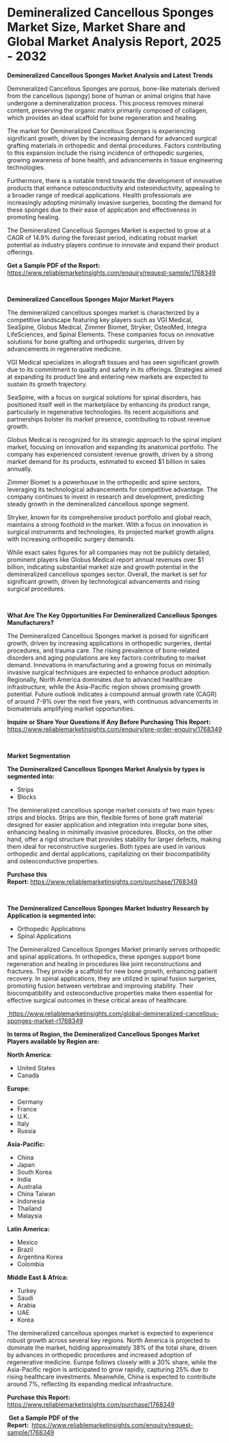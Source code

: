 <p><h1>Demineralized Cancellous Sponges Market Size, Market Share and Global Market Analysis Report, 2025 - 2032</h1></p><p><strong>Demineralized Cancellous Sponges Market Analysis and Latest Trends</strong></p>
<p><p>Demineralized Cancellous Sponges are porous, bone-like materials derived from the cancellous (spongy) bone of human or animal origins that have undergone a demineralization process. This process removes mineral content, preserving the organic matrix primarily composed of collagen, which provides an ideal scaffold for bone regeneration and healing. </p><p>The market for Demineralized Cancellous Sponges is experiencing significant growth, driven by the increasing demand for advanced surgical grafting materials in orthopedic and dental procedures. Factors contributing to this expansion include the rising incidence of orthopedic surgeries, growing awareness of bone health, and advancements in tissue engineering technologies. </p><p>Furthermore, there is a notable trend towards the development of innovative products that enhance osteoconductivity and osteoinductivity, appealing to a broader range of medical applications. Health professionals are increasingly adopting minimally invasive surgeries, boosting the demand for these sponges due to their ease of application and effectiveness in promoting healing. </p><p>The Demineralized Cancellous Sponges Market is expected to grow at a CAGR of 14.9% during the forecast period, indicating robust market potential as industry players continue to innovate and expand their product offerings.</p></p>
<p><strong>Get a Sample PDF of the Report:&nbsp;</strong> <a href="https://www.reliablemarketinsights.com/enquiry/request-sample/1768349?utm_campaign=3087&utm_medium=2&utm_source=Github&utm_content=ia&utm_term=14042025&utm_id=demineralized-cancellous-sponges">https://www.reliablemarketinsights.com/enquiry/request-sample/1768349</a></p>
<p>&nbsp;</p>
<p><strong>Demineralized Cancellous Sponges Major Market Players</strong></p>
<p><p>The demineralized cancellous sponges market is characterized by a competitive landscape featuring key players such as VGI Medical, SeaSpine, Globus Medical, Zimmer Biomet, Stryker, OsteoMed, Integra LifeSciences, and Spinal Elements. These companies focus on innovative solutions for bone grafting and orthopedic surgeries, driven by advancements in regenerative medicine.</p><p>VGI Medical specializes in allograft tissues and has seen significant growth due to its commitment to quality and safety in its offerings. Strategies aimed at expanding its product line and entering new markets are expected to sustain its growth trajectory.</p><p>SeaSpine, with a focus on surgical solutions for spinal disorders, has positioned itself well in the marketplace by enhancing its product range, particularly in regenerative technologies. Its recent acquisitions and partnerships bolster its market presence, contributing to robust revenue growth.</p><p>Globus Medical is recognized for its strategic approach to the spinal implant market, focusing on innovation and expanding its anatomical portfolio. The company has experienced consistent revenue growth, driven by a strong market demand for its products, estimated to exceed $1 billion in sales annually.</p><p>Zimmer Biomet is a powerhouse in the orthopedic and spine sectors, leveraging its technological advancements for competitive advantage. The company continues to invest in research and development, predicting steady growth in the demineralized cancellous sponge segment.</p><p>Stryker, known for its comprehensive product portfolio and global reach, maintains a strong foothold in the market. With a focus on innovation in surgical instruments and technologies, its projected market growth aligns with increasing orthopedic surgery demands.</p><p>While exact sales figures for all companies may not be publicly detailed, prominent players like Globus Medical report annual revenues over $1 billion, indicating substantial market size and growth potential in the demineralized cancellous sponges sector. Overall, the market is set for significant growth, driven by technological advancements and rising surgical procedures.</p></p>
<p>&nbsp;</p>
<p><strong>What Are The Key Opportunities For Demineralized Cancellous Sponges Manufacturers?</strong></p>
<p><p>The Demineralized Cancellous Sponges market is poised for significant growth, driven by increasing applications in orthopedic surgeries, dental procedures, and trauma care. The rising prevalence of bone-related disorders and aging populations are key factors contributing to market demand. Innovations in manufacturing and a growing focus on minimally invasive surgical techniques are expected to enhance product adoption. Regionally, North America dominates due to advanced healthcare infrastructure, while the Asia-Pacific region shows promising growth potential. Future outlook indicates a compound annual growth rate (CAGR) of around 7-9% over the next five years, with continuous advancements in biomaterials amplifying market opportunities.</p></p>
<p><strong>Inquire or Share Your Questions If Any Before Purchasing This Report:</strong> <a href="https://www.reliablemarketinsights.com/enquiry/pre-order-enquiry/1768349?utm_campaign=3087&utm_medium=2&utm_source=Github&utm_content=ia&utm_term=14042025&utm_id=demineralized-cancellous-sponges">https://www.reliablemarketinsights.com/enquiry/pre-order-enquiry/1768349</a></p>
<p>&nbsp;</p>
<p><strong>Market Segmentation</strong></p>
<p><strong>The Demineralized Cancellous Sponges Market Analysis by types is segmented into:</strong></p>
<p><ul><li>Strips</li><li>Blocks</li></ul></p>
<p><p>The demineralized cancellous sponge market consists of two main types: strips and blocks. Strips are thin, flexible forms of bone graft material designed for easier application and integration into irregular bone sites, enhancing healing in minimally invasive procedures. Blocks, on the other hand, offer a rigid structure that provides stability for larger defects, making them ideal for reconstructive surgeries. Both types are used in various orthopedic and dental applications, capitalizing on their biocompatibility and osteoconductive properties.</p></p>
<p><strong>Purchase this Report:&nbsp;</strong><a href="https://www.reliablemarketinsights.com/purchase/1768349?utm_campaign=3087&utm_medium=2&utm_source=Github&utm_content=ia&utm_term=14042025&utm_id=demineralized-cancellous-sponges">https://www.reliablemarketinsights.com/purchase/1768349</a></p>
<p>&nbsp;</p>
<p><strong>The Demineralized Cancellous Sponges Market Industry Research by Application is segmented into:</strong></p>
<p><ul><li>Orthopedic Applications</li><li>Spinal Applications</li></ul></p>
<p><p>The Demineralized Cancellous Sponges Market primarily serves orthopedic and spinal applications. In orthopedics, these sponges support bone regeneration and healing in procedures like joint reconstructions and fractures. They provide a scaffold for new bone growth, enhancing patient recovery. In spinal applications, they are utilized in spinal fusion surgeries, promoting fusion between vertebrae and improving stability. Their biocompatibility and osteoconductive properties make them essential for effective surgical outcomes in these critical areas of healthcare.</p></p>
<p><a href="https://www.reliablemarketinsights.com/global-demineralized-cancellous-sponges-market-r1768349?utm_campaign=3087&utm_medium=2&utm_source=Github&utm_content=ia&utm_term=14042025&utm_id=demineralized-cancellous-sponges">&nbsp;https://www.reliablemarketinsights.com/global-demineralized-cancellous-sponges-market-r1768349</a></p>
<p><strong>In terms of Region, the Demineralized Cancellous Sponges Market Players available by Region are:</strong></p>
<p>
    <p> <strong> North America: </strong>
        <ul>
            <li>United States</li>
            <li>Canada</li>
        </ul>
        </p> 
    <p> <strong> Europe: </strong>
        <ul>
            <li>Germany</li>
            <li>France</li>
            <li>U.K.</li>
            <li>Italy</li>
            <li>Russia</li>
        </ul>
        </p> 
    <p> <strong> Asia-Pacific: </strong>
        <ul>
            <li>China</li>
            <li>Japan</li>
            <li>South Korea</li>
            <li>India</li>
            <li>Australia</li>
            <li>China Taiwan</li>
            <li>Indonesia</li>
            <li>Thailand</li>
            <li>Malaysia</li>
        </ul>
        </p> 
    <p> <strong> Latin America: </strong>
        <ul>
            <li>Mexico</li>
            <li>Brazil</li>
            <li>Argentina Korea</li>
            <li>Colombia</li>
        </ul>
        </p> 
    <p> <strong> Middle East & Africa: </strong>
        <ul>
            <li>Turkey</li>
            <li>Saudi</li>
            <li>Arabia</li>
            <li>UAE</li>
            <li>Korea</li>
        </ul>
    </p>
    </p>
<p><p>The demineralized cancellous sponges market is expected to experience robust growth across several key regions. North America is projected to dominate the market, holding approximately 38% of the total share, driven by advances in orthopedic procedures and increased adoption of regenerative medicine. Europe follows closely with a 30% share, while the Asia-Pacific region is anticipated to grow rapidly, capturing 25% due to rising healthcare investments. Meanwhile, China is expected to contribute around 7%, reflecting its expanding medical infrastructure.</p></p>
<p><strong>Purchase this Report: </strong><a href="https://www.reliablemarketinsights.com/purchase/1768349?utm_campaign=3087&utm_medium=2&utm_source=Github&utm_content=ia&utm_term=14042025&utm_id=demineralized-cancellous-sponges">https://www.reliablemarketinsights.com/purchase/1768349</a></p>
<p>&nbsp;<strong>Get a Sample PDF of the Report:&nbsp;&nbsp;</strong><a href="https://www.reliablemarketinsights.com/enquiry/request-sample/1768349?utm_campaign=3087&utm_medium=2&utm_source=Github&utm_content=ia&utm_term=14042025&utm_id=demineralized-cancellous-sponges">https://www.reliablemarketinsights.com/enquiry/request-sample/1768349</a></p>
<p><strong></strong></p>
<p><p></p><p></p><p></p></p>
